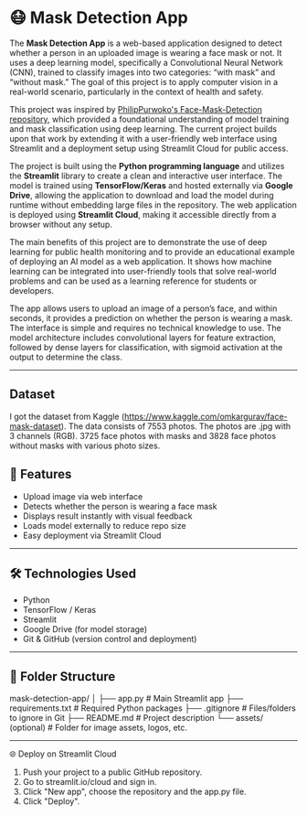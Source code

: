 # 😷 Mask Detection App

The **Mask Detection App** is a web-based application designed to detect whether a person in an uploaded image is wearing a face mask or not. It uses a deep learning model, specifically a Convolutional Neural Network (CNN), trained to classify images into two categories: “with mask” and “without mask.” The goal of this project is to apply computer vision in a real-world scenario, particularly in the context of health and safety.

This project was inspired by [PhilipPurwoko's Face-Mask-Detection repository](https://github.com/PhilipPurwoko/Face-Mask-Detection), which provided a foundational understanding of model training and mask classification using deep learning. The current project builds upon that work by extending it with a user-friendly web interface using Streamlit and a deployment setup using Streamlit Cloud for public access.

The project is built using the **Python programming language** and utilizes the **Streamlit** library to create a clean and interactive user interface. The model is trained using **TensorFlow/Keras** and hosted externally via **Google Drive**, allowing the application to download and load the model during runtime without embedding large files in the repository. The web application is deployed using **Streamlit Cloud**, making it accessible directly from a browser without any setup.

The main benefits of this project are to demonstrate the use of deep learning for public health monitoring and to provide an educational example of deploying an AI model as a web application. It shows how machine learning can be integrated into user-friendly tools that solve real-world problems and can be used as a learning reference for students or developers.

The app allows users to upload an image of a person’s face, and within seconds, it provides a prediction on whether the person is wearing a mask. The interface is simple and requires no technical knowledge to use. The model architecture includes convolutional layers for feature extraction, followed by dense layers for classification, with sigmoid activation at the output to determine the class.

---
## Dataset
I got the dataset from Kaggle (https://www.kaggle.com/omkargurav/face-mask-dataset). The data consists of 7553 photos. The photos are .jpg with 3 channels (RGB). 3725 face photos with masks and 3828 face photos without masks with various photo sizes.


## 🚀 Features

- Upload image via web interface
- Detects whether the person is wearing a face mask
- Displays result instantly with visual feedback
- Loads model externally to reduce repo size
- Easy deployment via Streamlit Cloud

---

## 🛠 Technologies Used

- Python
- TensorFlow / Keras
- Streamlit
- Google Drive (for model storage)
- Git & GitHub (version control and deployment)

---

## 📁 Folder Structure

mask-detection-app/
│
├── app.py # Main Streamlit app
├── requirements.txt # Required Python packages
├── .gitignore # Files/folders to ignore in Git
├── README.md # Project description
└── assets/ (optional) # Folder for image assets, logos, etc.


---

🌐 Deploy on Streamlit Cloud
1. Push your project to a public GitHub repository.
2. Go to streamlit.io/cloud and sign in.
3. Click "New app", choose the repository and the app.py file.
4. Click "Deploy".

